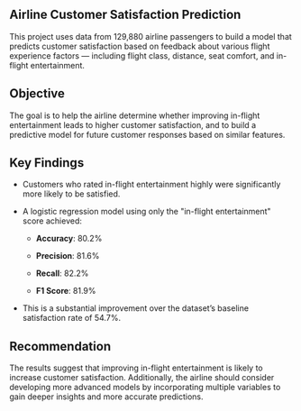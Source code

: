 ## Airline Customer Satisfaction Prediction

This project uses data from 129,880 airline passengers to build a model that predicts customer satisfaction based on feedback about various flight experience factors — including flight class, distance, seat comfort, and in-flight entertainment.

## Objective

The goal is to help the airline determine whether improving in-flight entertainment leads to higher customer satisfaction, and to build a predictive model for future customer responses based on similar features.

## Key Findings

- Customers who rated in-flight entertainment highly were significantly more likely to be satisfied.

- A logistic regression model using only the "in-flight entertainment" score achieved:

    - **Accuracy**: 80.2%

    - **Precision**: 81.6%

    - **Recall**: 82.2%

    - **F1 Score**: 81.9%

- This is a substantial improvement over the dataset’s baseline satisfaction rate of 54.7%.

## Recommendation

The results suggest that improving in-flight entertainment is likely to increase customer satisfaction. Additionally, the airline should consider developing more advanced models by incorporating multiple variables to gain deeper insights and more accurate predictions.



